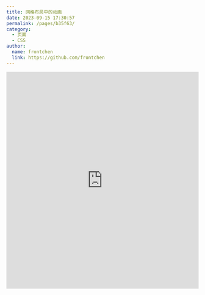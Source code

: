 ```yaml
---
title: 网格布局中的动画
date: 2023-09-15 17:30:57
permalink: /pages/b35f63/
category:
  - 页面
  - CSS
author:
  name: frontchen
  link: https://github.com/frontchen
---
```


<iframe height="567.2890625" style="width: 100%;" scrolling="no" title="网格布局中的动画" src="https://codepen.io/xugaoyi/embed/zYydzWQ?default-tab=html%2Cresult" frameborder="no" loading="lazy" allowtransparency="true" allowfullscreen="true">
  See the Pen <a href="https://codepen.io/xugaoyi/pen/zYydzWQ">
  Untitled</a> by frontchen (<a href="https://codepen.io/xugaoyi">@xugaoyi</a>)
  on <a href="https://codepen.io">CodePen</a>.
</iframe>
